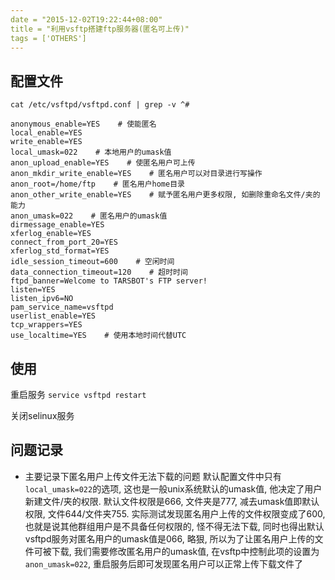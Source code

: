 ```yaml
---
date = "2015-12-02T19:22:44+08:00"
title = "利用vsftp搭建ftp服务器(匿名可上传)"
tags = ['OTHERS']
---
```

## 配置文件
`cat /etc/vsftpd/vsftpd.conf | grep -v ^#`
```shell
anonymous_enable=YES    # 使能匿名
local_enable=YES
write_enable=YES
local_umask=022    # 本地用户的umask值
anon_upload_enable=YES    # 使匿名用户可上传
anon_mkdir_write_enable=YES    # 匿名用户可以对目录进行写操作
anon_root=/home/ftp    # 匿名用户home目录
anon_other_write_enable=YES    # 赋予匿名用户更多权限, 如删除重命名文件/夹的能力
anon_umask=022    # 匿名用户的umask值
dirmessage_enable=YES
xferlog_enable=YES
connect_from_port_20=YES
xferlog_std_format=YES
idle_session_timeout=600    # 空闲时间
data_connection_timeout=120    # 超时时间
ftpd_banner=Welcome to TARSBOT's FTP server!
listen=YES
listen_ipv6=NO
pam_service_name=vsftpd
userlist_enable=YES
tcp_wrappers=YES
use_localtime=YES    # 使用本地时间代替UTC
```

## 使用
重启服务
`service vsftpd restart`

关闭selinux服务

## 	问题记录

- 主要记录下匿名用户上传文件无法下载的问题
默认配置文件中只有`local_umask=022`的选项, 这也是一般unix系统默认的umask值, 他决定了用户新建文件/夹的权限. 默认文件权限是666, 文件夹是777, 减去umask值即默认权限, 文件644/文件夹755. 实际测试发现匿名用户上传的文件权限变成了600, 也就是说其他群组用户是不具备任何权限的, 怪不得无法下载, 同时也得出默认vsftpd服务对匿名用户的umask值是066, 略狠, 所以为了让匿名用户上传的文件可被下载, 我们需要修改匿名用户的umask值, 在vsftp中控制此项的设置为`anon_umask=022`, 重启服务后即可发现匿名用户可以正常上传下载文件了